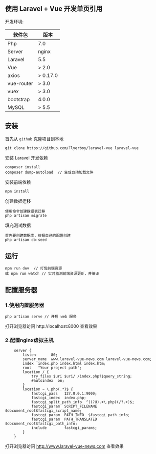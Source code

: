 ## 使用 Laravel + Vue 开发单页引用

开发环境:

| 软件包 | 版本 |
| --- | --- |
| Php | 7.0 |
| Server | nginx |
| Laravel | 5.5 |
| Vue | > 2.0 |
| axios | > 0.17.0 |
| vue-router | > 3.0 |
| vuex | > 3.0 |
| bootstrap | 4.0.0 |
| MySQL | > 5.5 |


## 安装
首先从 `github` 克隆项目到本地
```
git clone https://github.com/Flyerboy/laravel-vue laravel-vue
```

安装 Laravel 开发依赖
```
composer install
composer dump-autoload  // 生成自动加载文件
```

安装前端依赖
```
npm install
```

创建数据迁移
```
使用命令创建数据表迁移
php artisan migrate
```

填充测试数据
```
首先要创建数据库，根据自己的配置创建
php artisan db:seed
```

## 运行 
```
npm run dev  // 打包前端资源
或 npm run watch // 实时监测前端资源更新，并编译
```

## 配置服务器

### 1.使用内置服务器
```
php artisan serve // 开启 web 服务

```
打开浏览器访问 http://localhost:8000 查看效果

### 2.配置nginx虚拟主机
```nginx
	server {
        listen       80;
        server_name  www.laravel-vue-news.com laravel-vue-news.com;
		index  index.php index.html index.htm;
        root   "Your project path";
        location / {
            try_files $uri $uri/ /index.php?$query_string;
            #autoindex  on;
        }
        location ~ \.php(.*)$ {
            fastcgi_pass   127.0.0.1:9000;
            fastcgi_index  index.php;
            fastcgi_split_path_info  ^((?U).+\.php)(/?.+)$;
            fastcgi_param  SCRIPT_FILENAME  $document_root$fastcgi_script_name;
            fastcgi_param  PATH_INFO  $fastcgi_path_info;
            fastcgi_param  PATH_TRANSLATED  $document_root$fastcgi_path_info;
            include        fastcgi_params;
        }
	}
```
打开浏览器访问 http://www.laravel-vue-news.com 查看效果